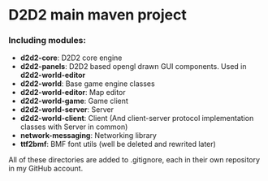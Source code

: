 # D2D2 main maven project

### Including modules:

- **d2d2-core**: D2D2 core engine 
- **d2d2-panels**: D2D2 based opengl drawn GUI components. Used in **d2d2-world-editor** 
- **d2d2-world**: Base game engine classes 
- **d2d2-world-editor**: Map editor 
- **d2d2-world-game**: Game client 
- **d2d2-world-server**: Server 
- **d2d2-world-client**: Client (And client-server protocol implementation classes with Server in common)
- **network-messaging**: Networking library 
- **ttf2bmf**: BMF font utils (well be deleted and rewrited later)

All of these directories are added to .gitignore, each in their own repository in my GitHub account.
